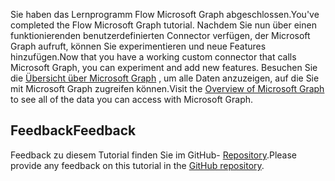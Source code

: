 <!-- markdownlint-disable MD002 MD041 -->

<span data-ttu-id="c366f-101">Sie haben das Lernprogramm Flow Microsoft Graph abgeschlossen.</span><span class="sxs-lookup"><span data-stu-id="c366f-101">You've completed the Flow Microsoft Graph tutorial.</span></span> <span data-ttu-id="c366f-102">Nachdem Sie nun über einen funktionierenden benutzerdefinierten Connector verfügen, der Microsoft Graph aufruft, können Sie experimentieren und neue Features hinzufügen.</span><span class="sxs-lookup"><span data-stu-id="c366f-102">Now that you have a working custom connector that calls Microsoft Graph, you can experiment and add new features.</span></span> <span data-ttu-id="c366f-103">Besuchen Sie die [Übersicht über Microsoft Graph](/graph/overview) , um alle Daten anzuzeigen, auf die Sie mit Microsoft Graph zugreifen können.</span><span class="sxs-lookup"><span data-stu-id="c366f-103">Visit the [Overview of Microsoft Graph](/graph/overview) to see all of the data you can access with Microsoft Graph.</span></span>

## <a name="feedback"></a><span data-ttu-id="c366f-104">Feedback</span><span class="sxs-lookup"><span data-stu-id="c366f-104">Feedback</span></span>

<span data-ttu-id="c366f-105">Feedback zu diesem Tutorial finden Sie im GitHub- [Repository](https://github.com/microsoftgraph/msgraph-training-microsoftflow).</span><span class="sxs-lookup"><span data-stu-id="c366f-105">Please provide any feedback on this tutorial in the [GitHub repository](https://github.com/microsoftgraph/msgraph-training-microsoftflow).</span></span>